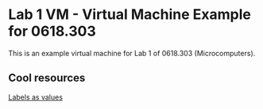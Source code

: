 # Lab 1 VM - Virtual Machine Example for 0618.303

This is an example virtual machine for Lab 1 of 0618.303 (Microcomputers).

## Cool resources
[Labels as values](http://gcc.gnu.org/onlinedocs/gcc/Labels-as-Values.html)
